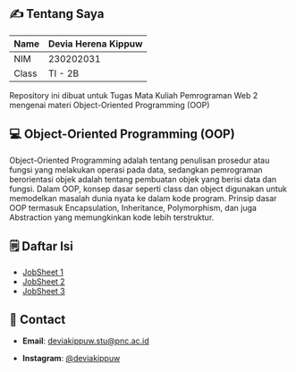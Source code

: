 ## ✍️ Tentang Saya

| Name  | Devia Herena Kippuw |
|-------|---------------------|
| NIM   | 230202031           |
| Class | TI - 2B             |

Repository ini dibuat untuk Tugas Mata Kuliah Pemrograman Web 2 mengenai materi Object-Oriented Programming (OOP) 

## 💻 Object-Oriented Programming (OOP)
Object-Oriented Programming adalah tentang penulisan prosedur atau fungsi yang melakukan operasi pada data, sedangkan pemrograman berorientasi objek adalah tentang pembuatan objek yang berisi data dan fungsi. Dalam OOP, konsep dasar seperti class dan object digunakan untuk memodelkan masalah dunia nyata ke dalam kode program. Prinsip dasar OOP termasuk Encapsulation, Inheritance, Polymorphism, dan juga Abstraction yang memungkinkan kode lebih terstruktur.

## 🗒️ Daftar Isi
- [JobSheet 1](https://github.com/callherdevia1/PWEB-II/tree/main/Jobsheet%201-2)
- [JobSheet 2](https://github.com/callherdevia1/PWEB-II/tree/main/Jobsheet%202(3-4))
- [JobSheet 3](#)

## 📧 Contact
* **Email**: [deviakippuw.stu@pnc.ac.id](mailto:deviakippuw.stu@pnc.ac.id)

* **Instagram**: [@deviakippuw](https://instagram.com/deviakippuw)


